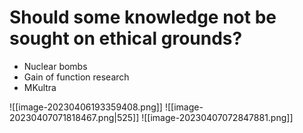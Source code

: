 # Should some knowledge not be sought on ethical grounds?

- Nuclear bombs
- Gain of function research
- MKultra

![[image-20230406193359408.png]]
![[image-20230407071818467.png|525]]
![[image-20230407072847881.png]]

